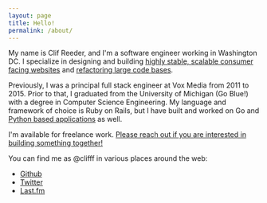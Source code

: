 ```yaml
---
layout: page
title: Hello!
permalink: /about/
---
```


My name is Clif Reeder, and I'm a software engineer working in Washington DC.
I specialize in designing and building [highly stable, scalable consumer facing websites](http://product.voxmedia.com/2012/6/15/5426782/introducing-syllabus-vox-medias-s3-powered-liveblog-platform)
and [refactoring large code bases](http://product.voxmedia.com/2014/5/29/5759244/vox-media-ruby-rails-upgrade-chorus).

Previously, I was a principal full stack engineer at Vox Media from 2011 to 2015.
Prior to that, I graduated from the University of Michigan (Go Blue!) with a degree in Computer Science Engineering.
My language and framework of choice is Ruby on Rails, but I have built and worked on Go and [Python based applications](https://github.com/thumbor/thumbor/commits?author=clifff) as well.

I'm available for freelance work. [Please reach out if you are interested in building something together!](mailto:clifreeder@gmail.com) 

You can find me as @clifff in various places around the web:

- [Github](https://github.com/clifff)
- [Twitter](https://twitter.com/clifff)
- [Last.fm](http://last.fm/user/clifff)

